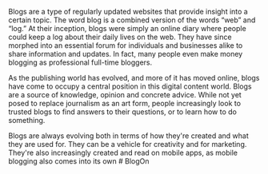 Blogs are a type of regularly updated websites that provide insight into a certain topic. The word
blog is a combined version of the words “web” and “log.” At their inception, blogs were simply
an online diary where people could keep a log about their daily lives on the web. They have
since morphed into an essential forum for individuals and businesses alike to share information
and updates. In fact, many people even make money blogging as professional full-time bloggers.

As the publishing world has evolved, and more of it has moved online, blogs have come to
occupy a central position in this digital content world. Blogs are a source of knowledge, opinion
and concrete advice. While not yet posed to replace journalism as an art form, people
increasingly look to trusted blogs to find answers to their questions, or to learn how to do
something.

Blogs are always evolving both in terms of how they're created and what they are used for. They
can be a vehicle for creativity and for marketing. They're also increasingly created and read on
mobile apps, as mobile blogging also comes into its own
#   B l o g O n  
 